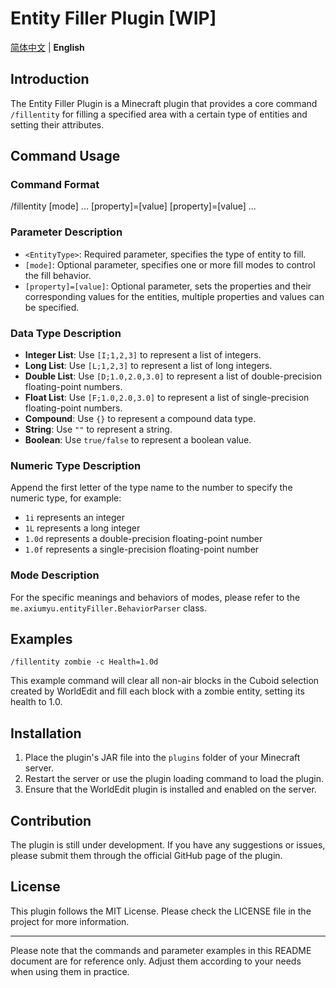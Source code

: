 # Entity Filler Plugin [WIP]

[简体中文](#README.md) | **English**

## Introduction

The Entity Filler Plugin is a Minecraft plugin that provides a core command `/fillentity` for filling a specified area with a certain type of entities and setting their attributes.

## Command Usage

### Command Format


/fillentity <EntityType> [mode] ... [property]=[value] [property]=[value] ...


### Parameter Description

- `<EntityType>`: Required parameter, specifies the type of entity to fill.
- `[mode]`: Optional parameter, specifies one or more fill modes to control the fill behavior.
- `[property]=[value]`: Optional parameter, sets the properties and their corresponding values for the entities, multiple properties and values can be specified.

### Data Type Description

- **Integer List**: Use `[I;1,2,3]` to represent a list of integers.
- **Long List**: Use `[L;1,2,3]` to represent a list of long integers.
- **Double List**: Use `[D;1.0,2.0,3.0]` to represent a list of double-precision floating-point numbers.
- **Float List**: Use `[F;1.0,2.0,3.0]` to represent a list of single-precision floating-point numbers.
- **Compound**: Use `{}` to represent a compound data type.
- **String**: Use `""` to represent a string.
- **Boolean**: Use `true/false` to represent a boolean value.

### Numeric Type Description

Append the first letter of the type name to the number to specify the numeric type, for example:
- `1i` represents an integer
- `1L` represents a long integer
- `1.0d` represents a double-precision floating-point number
- `1.0f` represents a single-precision floating-point number

### Mode Description

For the specific meanings and behaviors of modes, please refer to the `me.axiumyu.entityFiller.BehaviorParser` class.

## Examples

```
/fillentity zombie -c Health=1.0d
```

This example command will clear all non-air blocks in the Cuboid selection created by WorldEdit and fill each block with a zombie entity, setting its health to 1.0.

## Installation

1. Place the plugin's JAR file into the `plugins` folder of your Minecraft server.
2. Restart the server or use the plugin loading command to load the plugin.
3. Ensure that the WorldEdit plugin is installed and enabled on the server.

## Contribution

The plugin is still under development. If you have any suggestions or issues, please submit them through the official GitHub page of the plugin.

## License

This plugin follows the MIT License. Please check the LICENSE file in the project for more information.

---

Please note that the commands and parameter examples in this README document are for reference only. Adjust them according to your needs when using them in practice.


```
